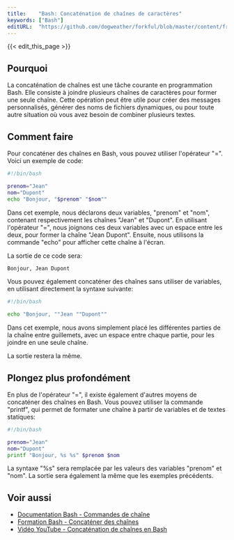 ```yaml
---
title:    "Bash: Concaténation de chaînes de caractères"
keywords: ["Bash"]
editURL:  "https://github.com/dogweather/forkful/blob/master/content/fr/bash/concatenating-strings.md"
---
```


{{< edit_this_page >}}

## Pourquoi

La concaténation de chaînes est une tâche courante en programmation Bash. Elle consiste à joindre plusieurs chaînes de caractères pour former une seule chaîne. Cette opération peut être utile pour créer des messages personnalisés, générer des noms de fichiers dynamiques, ou pour toute autre situation où vous avez besoin de combiner plusieurs textes.

## Comment faire

Pour concaténer des chaînes en Bash, vous pouvez utiliser l'opérateur "=". Voici un exemple de code:

```Bash
#!/bin/bash

prenom="Jean"
nom="Dupont"
echo "Bonjour, "$prenom" "$nom""
```

Dans cet exemple, nous déclarons deux variables, "prenom" et "nom", contenant respectivement les chaînes "Jean" et "Dupont". En utilisant l'opérateur "=", nous joignons ces deux variables avec un espace entre les deux, pour former la chaîne "Jean Dupont". Ensuite, nous utilisons la commande "echo" pour afficher cette chaîne à l'écran.

La sortie de ce code sera:

```Bash
Bonjour, Jean Dupont
```

Vous pouvez également concaténer des chaînes sans utiliser de variables, en utilisant directement la syntaxe suivante:

```Bash
#!/bin/bash

echo "Bonjour, ""Jean ""Dupont""
```

Dans cet exemple, nous avons simplement placé les différentes parties de la chaîne entre guillemets, avec un espace entre chaque partie, pour les joindre en une seule chaîne.

La sortie restera la même.

## Plongez plus profondément

En plus de l'opérateur "=", il existe également d'autres moyens de concaténer des chaînes en Bash. Vous pouvez utiliser la commande "printf", qui permet de formater une chaîne à partir de variables et de textes statiques:

```Bash
#!/bin/bash

prenom="Jean"
nom="Dupont"
printf "Bonjour, %s %s" $prenom $nom
```

La syntaxe "%s" sera remplacée par les valeurs des variables "prenom" et "nom". La sortie sera également la même que les exemples précédents.

## Voir aussi

- [Documentation Bash - Commandes de chaîne](https://www.gnu.org/software/bash/manual/html_node/Shell-Parameter-Expansion.html)
- [Formation Bash - Concaténer des chaînes](https://codefather.tech/blog/bash-concatenate-strings/)
- [Vidéo YouTube - Concaténation de chaînes en Bash](https://www.youtube.com/watch?v=ekQzHtTZCUA)